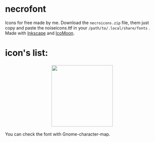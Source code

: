 # necrofont
Icons for free made by me.
Download the `necroicons.zip` file, them just copy and paste the noiseicons.ttf in your `/path/to/.local/share/fonts` .
Made with [Inkscape](https://inkscape.org/en/) and [IcoMoon](https://icomoon.io/).

# icon's list:
<h3 align="center"><img src="http://i.imgur.com/rOJ59DS.png" width="200px"></h3>
You can check the font with Gnome-character-map.
